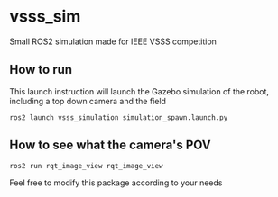 # vsss_sim
Small ROS2 simulation made for IEEE VSSS competition

## How to run
This launch instruction will launch the Gazebo simulation of the robot, including a top down camera and the field
```python3
ros2 launch vsss_simulation simulation_spawn.launch.py 

```

## How to see what the camera's POV

```python3
ros2 run rqt_image_view rqt_image_view
```

Feel free to modify this package according to your needs
